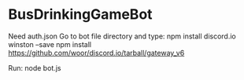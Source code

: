 # BusDrinkingGameBot
Need auth.json
Go to bot file directory and type:
  npm install discord.io winston –save
  npm install https://github.com/woor/discord.io/tarball/gateway_v6

Run: node bot.js
